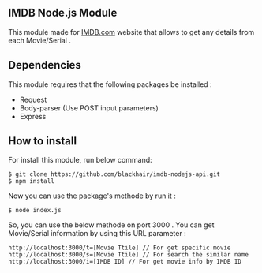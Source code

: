 
**IMDB Node.js Module**
----------------------------
This module made for [IMDB.com](http://imdb.com) website that allows to get any details from each Movie/Serial .

## Dependencies
This module requires that the following packages be installed :

 - Request
 - Body-parser (Use POST input parameters)
 - Express

## How to install
For install this module, run below command:

    $ git clone https://github.com/blackhair/imdb-nodejs-api.git
    $ npm install
Now you can use the package's methode by run it : 
    
    
    $ node index.js
    
So, you can use the below methode on port 3000 . 
You can get Movie/Serial information by using this URL parameter : 


    http://localhost:3000/t=[Movie Ttile] // For get specific movie
    http://localhost:3000/s=[Movie Ttile] // For search the similar name 
    http://localhost:3000/i=[IMDB ID] // For get movie info by IMDB ID
